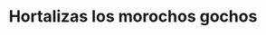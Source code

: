 ---
title: "Hortalizas los morochos gochos"
url: /barcelona/hortalizas-los-morochos-gochos/
shop: frutería
---